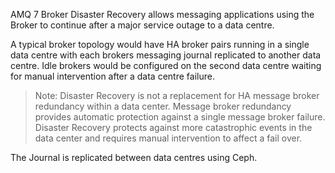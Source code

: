 AMQ 7 Broker Disaster Recovery allows messaging applications using the Broker to continue after a major service outage 
to a data centre.

A typical broker topology would have HA broker pairs running in a single data centre with each brokers messaging journal 
replicated to another data centre. Idle brokers would be configured on the second data centre waiting for manual 
intervention after a data centre failure.

>Note:  Disaster Recovery is not a replacement for HA message broker redundancy within a data center. Message broker 
redundancy provides automatic protection against a single message broker failure. Disaster Recovery protects against 
more catastrophic events in the data center and requires manual intervention to affect a fail over.

The Journal is replicated between data centres using Ceph.
